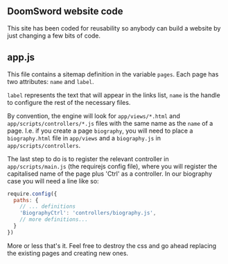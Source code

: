 ## DoomSword website code

This site has been coded for reusability so anybody can build a website by just changing a few bits of code.

app.js
-------

This file contains a sitemap definition in the variable `pages`. Each page has two attributes: `name` and `label`.


`label` represents the text that will appear in the links list, `name` is the handle to configure the rest of the necessary files.


By convention, the engine will look for `app/views/*.html` and `app/scripts/controllers/*.js` files with the same name as the `name` of a page.
I.e. if you create a page `biography`, you will need to place a `biography.html` file in `app/views` and a `biography.js` in `app/scripts/controllers`.

The last step to do is to register the relevant controller in `app/scripts/main.js` (the requirejs config file), where you will register the capitalised name of the page plus 'Ctrl' as a controller. In our biography case you will need a line like so:

```javascript
require.config({
  paths: {
    // ... definitions
    'BiographyCtrl': 'controllers/biography.js',
    // more definitions...
  }
})
```

More or less that's it. Feel free to destroy the css and go ahead replacing the existing pages and creating new ones.